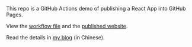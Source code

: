 This repo is a GitHub Actions demo of publishing a React App into GitHub Pages.

View the [workflow file](./.github/workflows/ci.yml) and the [published website](https://pompeey.github.io/github-actions-demo).

Read the details in [my blog](http://www.pompeey.cn/blog/2019/09/getting-started-with-github-actions.html) (in Chinese).
